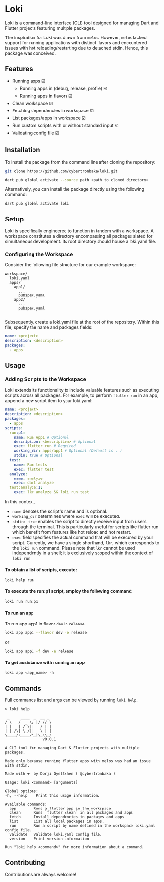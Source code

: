 
# Loki

Loki is a command-line interface (CLI) tool designed for managing Dart and Flutter projects featuring multiple packages.

The inspiration for Loki was drawn from `melos`. However, `melos` lacked support for running applications with distinct flavors and encountered issues with hot reloading/restarting due to detached stdin. Hence, this package was conceived.

## Features

- Running apps ☑️ 
  - Running apps in (debug, release, profile) ☑️ 
  - Running apps in flavors ☑️ 
- Clean workspace ☑️ 
- Fetching dependencies in workspace ☑️ 
- List packages/apps in workspace ☑️ 
- Run custom scripts with or without standard input ☑️ 
- Validating config file ☑️ 

## Installation

To install the package from the command line after cloning the repository:

```sh
git clone https://github.com/cybertronbaka/loki.git
```
```sh
dart pub global activate --source path <path to cloned directory>
```
Alternatively, you can install the package directly using the following command:

```sh
dart pub global activate loki
```

## Setup

Loki is specifically engineered to function in tandem with a workspace. A workspace constitutes a directory encompassing all packages slated for simultaneous development. Its root directory should house a loki.yaml file.

### Configuring the Workspace

Consider the following file structure for our example workspace:

```
workspace/
  loki.yaml
  apps/
    app1/
      ...
      pubspec.yaml
    app2/
      ...
      pubspec.yaml
  
```

Subsequently, create a loki.yaml file at the root of the repository. Within this file, specify the name and packages fields:

```yaml
name: <project>
description: <description>
packages:
  - apps
```
## Usage
### Adding Scripts to the Workspace

Loki extends its functionality to include valuable features such as executing scripts across all packages. For example, to perform `flutter run` in an app, append a new script item to your loki.yaml:

```yaml
name: <project>
description: <description>
packages:
  - apps
scripts:
  run:p1:
    name: Run App1 # Optional
    description: <Description> # Optional
    exec: flutter run # Required
    working_dir: apps/app1 # Optional (Default is . )
    stdin: true # Optional
  test:
    name: Run tests
    exec: flutter test
  analyze:
    name: analyze
    exec: dart analyze
  test:analyze:1:
    exec: lkr analyze && loki run test
```

In this context,
- `name` denotes the script's name and is optional.
- `working_dir` determines where `exec` will be executed.
- `stdin: true` enables the script to directly receive input from users through the terminal. This is particularly useful for scripts like flutter run which benefit from features like hot reload and hot restart.
- `exec` field specifies the actual command that will be executed by your script. Currently, we have a single shorthand, `lkr`, which corresponds to the `loki run` command. Please note that `lkr` cannot be used independently in a shell; it is exclusively scoped within the context of `loki run`

#### To obtain a list of scripts, execute:

```sh
loki help run
```

#### To execute the run:p1 script, employ the following command:

```sh
loki run run:p1
```

#### To run an app

To run app app1 in flavor `dev` in `release`
```sh
loki app app1 --flavor dev -e release
```
or
```sh
loki app app1 -f dev -e release
```

#### To get assistance with running an app

```sh
loki app <app_name> -h
```
## Commands

Full commands list and args can be viewed by running `loki help`.

```shell
> loki help

 _     ____  _  __ _ 
/ \   /  _ \/ |/ // \
| |   | / \||   / | |
| |_/\| \_/||   \ | |
\____/\____/\_|\_\\_/
                 v0.0.1

A CLI tool for managing Dart & Flutter projects with multiple packages.

Made only because running flutter apps with melos was had an issue with stdin.

Made with ❤️  by Dorji Gyeltshen ( @cybertronbaka )

Usage: loki <command> [arguments]

Global options:
-h, --help    Print this usage information.

Available commands:
  app        Runs a flutter app in the workspace
  clean      Runs `flutter clean` in all packages and apps
  fetch      Install dependencies in packages and apps
  list       List all local packages in apps.
  run        Run a script by name defined in the workspace loki.yaml config file.
  validate   Validate loki.yaml config file.
  version    Print version information

Run "loki help <command>" for more information about a command.
```


## Contributing

Contributions are always welcome!